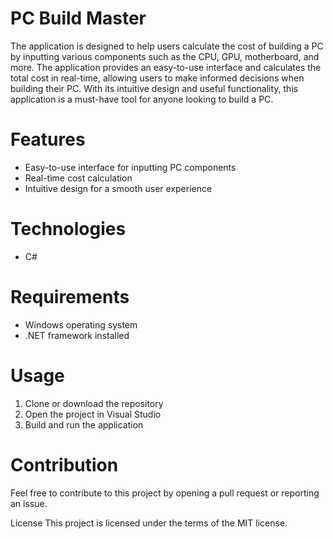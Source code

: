 # PC Build Master
The application is designed to help users calculate the cost of building a PC by inputting various components such as the CPU, GPU, motherboard, and more. The application provides an easy-to-use interface and calculates the total cost in real-time, allowing users to make informed decisions when building their PC. With its intuitive design and useful functionality, this application is a must-have tool for anyone looking to build a PC.

# Features
* Easy-to-use interface for inputting PC components
* Real-time cost calculation
* Intuitive design for a smooth user experience

# Technologies
* C#

# Requirements
* Windows operating system
* .NET framework installed

# Usage
1. Clone or download the repository
2. Open the project in Visual Studio
3. Build and run the application

# Contribution
Feel free to contribute to this project by opening a pull request or reporting an issue.

License
This project is licensed under the terms of the MIT license.
